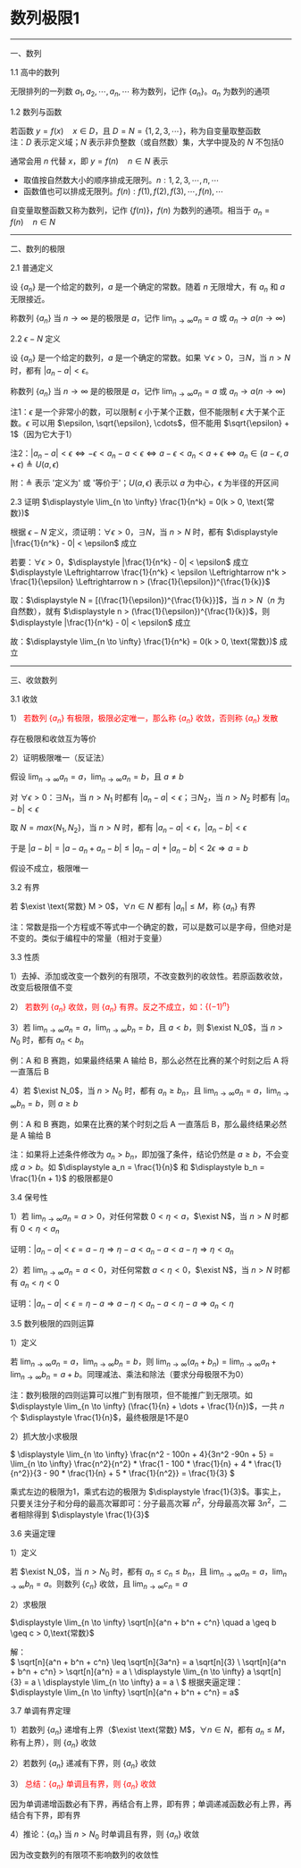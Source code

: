 # 数列极限1

---

一、数列

1.1 高中的数列

无限排列的一列数 $a_1, a_2, \cdots, a_n, \cdots$ 称为数列，记作 $\{a_n\}$。$a_n$ 为数列的通项

1.2 数列与函数

若函数 $y = f(x) \quad x \in D$，且 $D = N = \{1, 2, 3, \cdots \}$，称为自变量取整函数 <br>
注：$D$ 表示定义域；$N$ 表示非负整数（或自然数）集，大学中提及的 $N$ 不包括0

通常会用 $n$ 代替 $x$，即 $y = f(n) \quad n \in N$ 表示
* 取值按自然数大小的顺序排成无限列。$n: 1, 2, 3, \cdots, n, \cdots$
* 函数值也可以排成无限列。$f(n): f(1), f(2), f(3), \cdots, f(n), \cdots$

自变量取整函数又称为数列，记作 $\{f(n)\}$，$f(n)$ 为数列的通项。相当于 $a_n = f(n) \quad n \in N$

---

二、数列的极限

2.1 普通定义

设 $\{a_n\}$ 是一个给定的数列，$a$ 是一个确定的常数。随着 $n$ 无限增大，有 $a_n$ 和 $a$ 无限接近。

称数列 $\{a_n\}$ 当 $n \rightarrow \infty$ 是的极限是 $a$，记作 $\displaystyle \lim_{n \to \infty} a_n = a$ 或 $a_n \to a (n \to \infty)$

2.2 $\epsilon - N$ 定义

设 $\{a_n\}$ 是一个给定的数列，$a$ 是一个确定的常数。如果 $\forall \epsilon > 0$，$\exists N$，当 $n > N$ 时，都有 $|a_n - a| < \epsilon$。

称数列 $\{a_n\}$ 当 $n \rightarrow \infty$ 是的极限是 $a$，记作 $\displaystyle \lim_{n \to \infty} a_n = a$ 或 $a_n \to a (n \to \infty)$

注1：$\epsilon$ 是一个非常小的数，可以限制 $\epsilon$ 小于某个正数，但不能限制 $\epsilon$ 大于某个正数。$\epsilon$ 可以用 $\epsilon, \sqrt{\epsilon}, \cdots$，但不能用 $\sqrt{\epsilon} + 1$（因为它大于1）

注2：$|a_n - a| < \epsilon \Leftrightarrow - \epsilon < a_n - a < \epsilon \Leftrightarrow a - \epsilon < a_n < a + \epsilon \Leftrightarrow a_n \in (a - \epsilon, a + \epsilon) \triangleq U(a, \epsilon)$ 

附：$\triangleq$ 表示 '定义为' 或 '等价于'；$U(a, \epsilon)$ 表示以 $a$ 为中心，$\epsilon$ 为半径的开区间

2.3 证明 $\displaystyle \lim_{n \to \infty} \frac{1}{n^k} = 0(k > 0, \text{常数})$

根据 $\epsilon - N$ 定义，须证明：$\forall \epsilon > 0$，$\exists N$，当 $n > N$ 时，都有 $\displaystyle |\frac{1}{n^k} - 0| < \epsilon$ 成立

若要：$\forall \epsilon > 0$，$\displaystyle |\frac{1}{n^k} - 0| < \epsilon$ 成立
$\displaystyle \Leftrightarrow \frac{1}{n^k} < \epsilon \Leftrightarrow n^k > \frac{1}{\epsilon} \Leftrightarrow n > (\frac{1}{\epsilon})^{\frac{1}{k}}$

取：$\displaystyle N = [(\frac{1}{\epsilon})^{\frac{1}{k}}]$，当 $n > N$（$n$ 为自然数），就有 $\displaystyle n > (\frac{1}{\epsilon})^{\frac{1}{k}}$，则 $\displaystyle |\frac{1}{n^k} - 0| < \epsilon$ 成立

故：$\displaystyle \lim_{n \to \infty} \frac{1}{n^k} = 0(k > 0, \text{常数})$ 成立

---

三、收敛数列

3.1 收敛

1）<font color='red'> 若数列 $\{a_n\}$ 有极限，极限必定唯一，那么称 $\{a_n\}$ 收敛，否则称 $\{a_n\}$ 发散 </font>

存在极限和收敛互为等价

2）证明极限唯一（反证法）

假设 $\displaystyle \lim_{n \to \infty} a_n = a$，$\displaystyle \lim_{n \to \infty} a_n = b$，且 $a \ne b$

对 $\forall \epsilon > 0$：$\exists N_1$，当 $n > N_1$ 时都有 $|a_n -a| < \epsilon$；$\exists N_2$，当 $n > N_2$ 时都有 $|a_n -b| < \epsilon$

取 $N = max\{N_1, N_2\}$，当 $n > N$ 时，都有 $|a_n - a| < \epsilon$，$|a_n - b| < \epsilon$

于是 $|a - b| = |a - a_n + a_n - b| \le |a_n - a| + |a_n -b| < 2\epsilon \Rightarrow a = b$

假设不成立，极限唯一

3.2 有界

若 $\exist \text{常数} M > 0$，$\forall n \in N$ 都有 $|a_n| \leq M$，称 $\{a_n\}$ 有界

注：常数是指一个方程或不等式中一个确定的数，可以是数可以是字母，但绝对是不变的。类似于编程中的常量（相对于变量）

3.3 性质

1）去掉、添加或改变一个数列的有限项，不改变数列的收敛性。若原函数收敛，改变后极限值不变

2）<font color='red'> 若数列 $\{a_n\}$ 收敛，则 $\{a_n\}$ 有界。反之不成立，如：$\{(-1)^n\}$ </font>

3）若 $\displaystyle \lim_{n \to \infty} a_n = a$，$\displaystyle \lim_{n \to \infty} b_n = b$，且 $a < b$，则 $\exist N_0$，当 $n > N_0$ 时，都有 $a_n < b_n$

例：A 和 B 赛跑，如果最终结果 A 输给 B，那么必然在比赛的某个时刻之后 A 将一直落后 B

4）若 $\exist N_0$，当 $n > N_0$ 时，都有 $a_n \geq b_n$，且 $\displaystyle \lim_{n \to \infty} a_n = a$，$\displaystyle \lim_{n \to \infty} b_n = b$，则 $a \geq b$

例：A 和 B 赛跑，如果在比赛的某个时刻之后 A 一直落后 B，那么最终结果必然是 A 输给 B

注：如果将上述条件修改为 $a_n > b_n$，即加强了条件，结论仍然是 $a \geq b$，不会变成 $a > b$。如 $\displaystyle a_n = \frac{1}{n}$ 和 $\displaystyle b_n = \frac{1}{n + 1}$ 的极限都是0

3.4 保号性

1）若 $\displaystyle \lim_{n \to \infty} a_n = a > 0$，对任何常数 $0 < \eta < a$，$\exist N$，当 $n > N$ 时都有 $0 < \eta < a_n$

证明：$| a_n - a | < \epsilon = a - \eta \Rightarrow \eta - a < a_n - a < a - \eta \Rightarrow \eta < a_n$

2）若 $\displaystyle \lim_{n \to \infty} a_n = a < 0$，对任何常数 $a < \eta < 0$，$\exist N$，当 $n > N$ 时都有 $a_n < \eta < 0$

证明：$| a_n - a | < \epsilon = \eta - a \Rightarrow a - \eta < a_n - a < \eta - a \Rightarrow a_n < \eta$

3.5 数列极限的四则运算

1）定义

若 $\displaystyle \lim_{n \to \infty} a_n = a$，$\displaystyle \lim_{n \to \infty} b_n = b$，则 $\displaystyle \lim_{n \to \infty} (a_n + b_n) = \lim_{n \to \infty} a_n + \lim_{n \to \infty} b_n = a + b$。同理减法、乘法和除法（要求分母极限不为0）

注：数列极限的四则运算可以推广到有限项，但不能推广到无限项。如 $\displaystyle \lim_{n \to \infty} (\frac{1}{n} + \dots + \frac{1}{n})$，一共 $n$ 个 $\displaystyle \frac{1}{n}$，最终极限是1不是0

2）抓大放小求极限

$
\displaystyle
\lim_{n \to \infty} \frac{n^2 - 100n + 4}{3n^2 -90n + 5}
= \lim_{n \to \infty} \frac{n^2}{n^2} * \frac{1 - 100 * \frac{1}{n} + 4 * \frac{1}{n^2}}{3 - 90 * \frac{1}{n} + 5 * \frac{1}{n^2}}
= \frac{1}{3}
$

乘式左边的极限为1，乘式右边的极限为 $\displaystyle \frac{1}{3}$。事实上，只要关注分子和分母的最高次幂即可：分子最高次幂 $n^2$，分母最高次幂 $3n^2$，二者相除得到 $\displaystyle \frac{1}{3}$

3.6 夹逼定理

1）定义

若 $\exist N_0$，当 $n > N_0$ 时，都有 $a_n \leq c_n \leq b_n$，且 $\displaystyle \lim_{n \to \infty} a_n = a$，$\displaystyle \lim_{n \to \infty} b_n = a$。则数列 $\{c_n\}$ 收敛，且 $\displaystyle \lim_{n \to \infty} c_n = a$

2）求极限

$\displaystyle \lim_{n \to \infty} \sqrt[n]{a^n + b^n + c^n} \quad a \geq b \geq c > 0,\text{常数}$

解：<br>
$
\sqrt[n]{a^n + b^n + c^n} \leq \sqrt[n]{3a^n} = a \sqrt[n]{3} \\
\sqrt[n]{a^n + b^n + c^n} > \sqrt[n]{a^n} = a \\
\displaystyle \lim_{n \to \infty} a \sqrt[n]{3} = a \\
\displaystyle \lim_{n \to \infty} a = a \\
$
根据夹逼定理：$\displaystyle \lim_{n \to \infty} \sqrt[n]{a^n + b^n + c^n} = a$

3.7 单调有界定理

1）若数列 $\{a_n\}$ 递增有上界（$\exist \text{常数} M$，$\forall n \in N$，都有 $a_n \leq M$，称有上界），则 $\{a_n\}$ 收敛

2）若数列 $\{a_n\}$ 递减有下界，则 $\{a_n\}$ 收敛

3）<font color='red'> 总结：$\{a_n\}$ 单调且有界，则 $\{a_n\}$ 收敛 </font>

因为单调递增函数必有下界，再结合有上界，即有界；单调递减函数必有上界，再结合有下界，即有界

4）推论：$\{a_n\}$ 当 $n > N_0$ 时单调且有界，则 $\{a_n\}$ 收敛

因为改变数列的有限项不影响数列的收敛性
